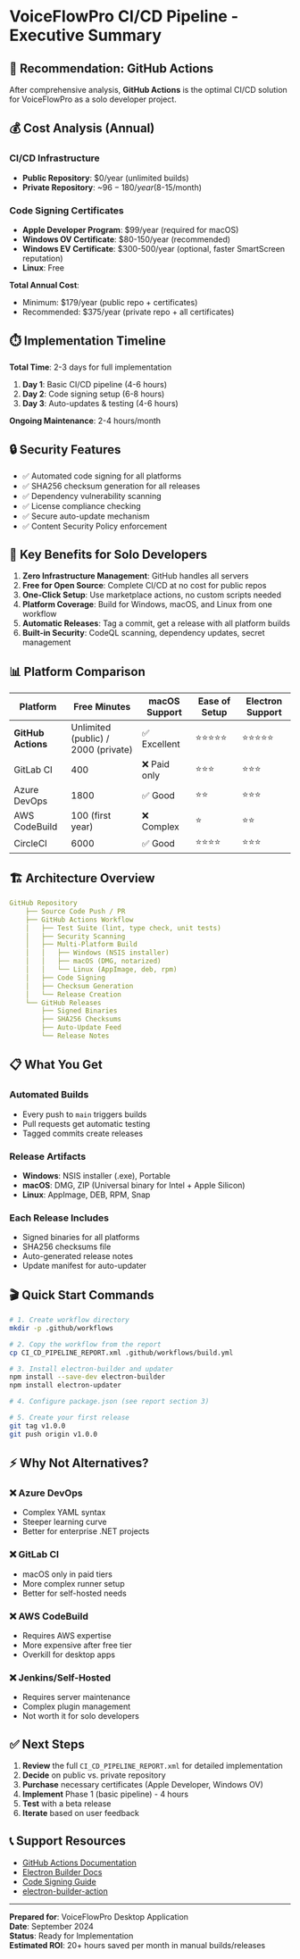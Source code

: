 # VoiceFlowPro CI/CD Pipeline - Executive Summary

## 🎯 Recommendation: GitHub Actions

After comprehensive analysis, **GitHub Actions** is the optimal CI/CD solution for VoiceFlowPro as a solo developer project.

## 💰 Cost Analysis (Annual)

### CI/CD Infrastructure
- **Public Repository**: $0/year (unlimited builds)
- **Private Repository**: ~$96-180/year ($8-15/month)

### Code Signing Certificates
- **Apple Developer Program**: $99/year (required for macOS)
- **Windows OV Certificate**: $80-150/year (recommended)
- **Windows EV Certificate**: $300-500/year (optional, faster SmartScreen reputation)
- **Linux**: Free

**Total Annual Cost**: 
- Minimum: $179/year (public repo + certificates)
- Recommended: $375/year (private repo + all certificates)

## ⏱️ Implementation Timeline

**Total Time**: 2-3 days for full implementation

1. **Day 1**: Basic CI/CD pipeline (4-6 hours)
2. **Day 2**: Code signing setup (6-8 hours)
3. **Day 3**: Auto-updates & testing (4-6 hours)

**Ongoing Maintenance**: 2-4 hours/month

## 🔒 Security Features

- ✅ Automated code signing for all platforms
- ✅ SHA256 checksum generation for all releases
- ✅ Dependency vulnerability scanning
- ✅ License compliance checking
- ✅ Secure auto-update mechanism
- ✅ Content Security Policy enforcement

## 🚀 Key Benefits for Solo Developers

1. **Zero Infrastructure Management**: GitHub handles all servers
2. **Free for Open Source**: Complete CI/CD at no cost for public repos
3. **One-Click Setup**: Use marketplace actions, no custom scripts needed
4. **Platform Coverage**: Build for Windows, macOS, and Linux from one workflow
5. **Automatic Releases**: Tag a commit, get a release with all platform builds
6. **Built-in Security**: CodeQL scanning, dependency updates, secret management

## 📊 Platform Comparison

| Platform | Free Minutes | macOS Support | Ease of Setup | Electron Support |
|----------|-------------|---------------|---------------|------------------|
| **GitHub Actions** | Unlimited (public) / 2000 (private) | ✅ Excellent | ⭐⭐⭐⭐⭐ | ⭐⭐⭐⭐⭐ |
| GitLab CI | 400 | ❌ Paid only | ⭐⭐⭐ | ⭐⭐⭐ |
| Azure DevOps | 1800 | ✅ Good | ⭐⭐ | ⭐⭐⭐ |
| AWS CodeBuild | 100 (first year) | ❌ Complex | ⭐ | ⭐⭐ |
| CircleCI | 6000 | ✅ Good | ⭐⭐⭐⭐ | ⭐⭐⭐ |

## 🏗️ Architecture Overview

```yaml
GitHub Repository
    ├── Source Code Push / PR
    ├── GitHub Actions Workflow
    │   ├── Test Suite (lint, type check, unit tests)
    │   ├── Security Scanning
    │   ├── Multi-Platform Build
    │   │   ├── Windows (NSIS installer)
    │   │   ├── macOS (DMG, notarized)
    │   │   └── Linux (AppImage, deb, rpm)
    │   ├── Code Signing
    │   ├── Checksum Generation
    │   └── Release Creation
    └── GitHub Releases
        ├── Signed Binaries
        ├── SHA256 Checksums
        ├── Auto-Update Feed
        └── Release Notes
```

## 📋 What You Get

### Automated Builds
- Every push to `main` triggers builds
- Pull requests get automatic testing
- Tagged commits create releases

### Release Artifacts
- **Windows**: NSIS installer (.exe), Portable
- **macOS**: DMG, ZIP (Universal binary for Intel + Apple Silicon)
- **Linux**: AppImage, DEB, RPM, Snap

### Each Release Includes
- Signed binaries for all platforms
- SHA256 checksums file
- Auto-generated release notes
- Update manifest for auto-updater

## 🎬 Quick Start Commands

```bash
# 1. Create workflow directory
mkdir -p .github/workflows

# 2. Copy the workflow from the report
cp CI_CD_PIPELINE_REPORT.xml .github/workflows/build.yml

# 3. Install electron-builder and updater
npm install --save-dev electron-builder
npm install electron-updater

# 4. Configure package.json (see report section 3)

# 5. Create your first release
git tag v1.0.0
git push origin v1.0.0
```

## ⚡ Why Not Alternatives?

### ❌ Azure DevOps
- Complex YAML syntax
- Steeper learning curve
- Better for enterprise .NET projects

### ❌ GitLab CI
- macOS only in paid tiers
- More complex runner setup
- Better for self-hosted needs

### ❌ AWS CodeBuild
- Requires AWS expertise
- More expensive after free tier
- Overkill for desktop apps

### ❌ Jenkins/Self-Hosted
- Requires server maintenance
- Complex plugin management
- Not worth it for solo developers

## ✅ Next Steps

1. **Review** the full `CI_CD_PIPELINE_REPORT.xml` for detailed implementation
2. **Decide** on public vs. private repository
3. **Purchase** necessary certificates (Apple Developer, Windows OV)
4. **Implement** Phase 1 (basic pipeline) - 4 hours
5. **Test** with a beta release
6. **Iterate** based on user feedback

## 📞 Support Resources

- [GitHub Actions Documentation](https://docs.github.com/actions)
- [Electron Builder Docs](https://www.electron.build/)
- [Code Signing Guide](https://www.electron.build/code-signing)
- [electron-builder-action](https://github.com/samuelmeuli/action-electron-builder)

---

**Prepared for**: VoiceFlowPro Desktop Application  
**Date**: September 2024  
**Status**: Ready for Implementation  
**Estimated ROI**: 20+ hours saved per month in manual builds/releases
